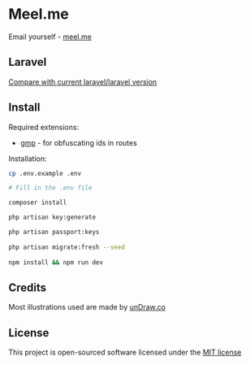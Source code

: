 # Meel.me
Email yourself - [meel.me](https://meel.me)

## Laravel
[Compare with current laravel/laravel version](https://github.com/laravel/laravel/compare/70532dd8ae1eb4cf27c66c92d8bc6fa4ed2c7a18...master)

## Install
Required extensions:
- [gmp](http://php.net/manual/en/book.gmp.php) - for obfuscating ids in routes

Installation:
```bash
cp .env.example .env

# Fill in the .env file

composer install

php artisan key:generate

php artisan passport:keys
 
php artisan migrate:fresh --seed
 
npm install && npm run dev
```

## Credits
Most illustrations used are made by [unDraw.co](https://undraw.co/)

## License

This project is open-sourced software licensed under the [MIT license](http://opensource.org/licenses/MIT)
